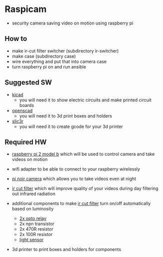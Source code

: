 # Raspicam

* security camera saving video on motion using raspberry pi

## How to

* make ir-cut filter switcher (subdirectory ir-switcher)
* make case (subdirectory case)
* wire everything and put that into camera case
* turn raspberry pi on and run ansible

## Suggested SW
* [kicad][5]
    * you will need it to show electric circuits and make printed circuit boards
* [openscad][7]
    * you will need it to 3d print boxes and holders
* [slic3r][8]
    * you will need it to create gcode for your 3d printer

## Required HW
* [raspberry pi 2 model b][1] which will be used to control camera and take videos on motion
* wifi adapter to be able to connect to your raspberry wirelessly
* [pi noir camera][9] which allows you to take videos even at night
* [ir cut filter][2] which will improve quality of your videos during day filtering out infrared radiation
* additional components to make [ir cut filter][9] turn on/off automatically based on luminosity
    * [2x opto relay][3]
    * 2x npn transistor
    * 2x 470R resistor
    * 2x 100R resistor
    * [light sensor][4]

* 3d printer to print boxes and holders for components

[1]: http://www.raspberrypi.org/products/raspberry-pi-2-model-b/
[2]: http://www.ebay.com/itm/Good-IR-CUT-CS-0-3-Day-Night-Filter-Switcher-8-2mm-C-CS60-J-F-for-Net-Machine-/181634220091?pt=LH_DefaultDomain_15&hash=item2a4a3e403b
[3]: https://www.gme.cz/img/cache/doc/523/189/epr212a408000z-datasheet-1.pdf
[4]: http://www.easyduino.cz/Senzor-intenzity-osvetleni-pro-Arduino-BH1750FVI-GY-302-d126.ht
[5]: http://www.kicad-pcb.org/display/KICAD/KiCad+EDA+Software+Suite
[7]: http://www.openscad.org/
[8]: http://slic3r.org/
[9]: https://www.raspberrypi.org/products/pi-noir-camera/


